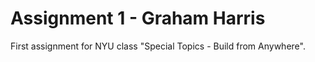 # Assignment 1 - Graham Harris

First assignment for NYU class "Special Topics - Build from Anywhere".
